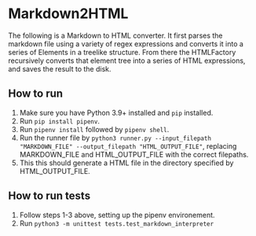 # Markdown2HTML

The following is a Markdown to HTML converter. It first parses the markdown file using a variety of regex expressions and converts it into a series of Elements in a treelike structure. From there the HTMLFactory recursively converts that element tree into a series of HTML expressions, and saves the result to the disk. 

## How to run
1. Make sure you have Python 3.9+ installed and `pip` installed.
2. Run `pip install pipenv`.
3. Run `pipenv install` followed by `pipenv shell`.
4. Run the runner file by `python3 runner.py --input_filepath "MARKDOWN_FILE" --output_filepath "HTML_OUTPUT_FILE"`, replacing MARKDOWN_FILE and HTML_OUTPUT_FILE with the correct filepaths.
5. This this should generate a HTML file in the directory specified by HTML_OUTPUT_FILE.

## How to run tests
1. Follow steps 1-3 above, setting up the pipenv environement.
2. Run `python3 -m unittest tests.test_markdown_interpreter`

